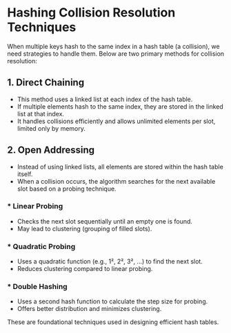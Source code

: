 # Hashing Collision Resolution Techniques

When multiple keys hash to the same index in a hash table (a collision), we need strategies to handle them. Below are two primary methods for collision resolution:

## 1. Direct Chaining

- This method uses a linked list at each index of the hash table.
- If multiple elements hash to the same index, they are stored in the linked list at that index.
- It handles collisions efficiently and allows unlimited elements per slot, limited only by memory.

## 2. Open Addressing

- Instead of using linked lists, all elements are stored within the hash table itself.
- When a collision occurs, the algorithm searches for the next available slot based on a probing technique.

### \* Linear Probing

- Checks the next slot sequentially until an empty one is found.
- May lead to clustering (grouping of filled slots).

### \* Quadratic Probing

- Uses a quadratic function (e.g., 1², 2², 3², ...) to find the next slot.
- Reduces clustering compared to linear probing.

### \* Double Hashing

- Uses a second hash function to calculate the step size for probing.
- Offers better distribution and minimizes clustering.

These are foundational techniques used in designing efficient hash tables.
